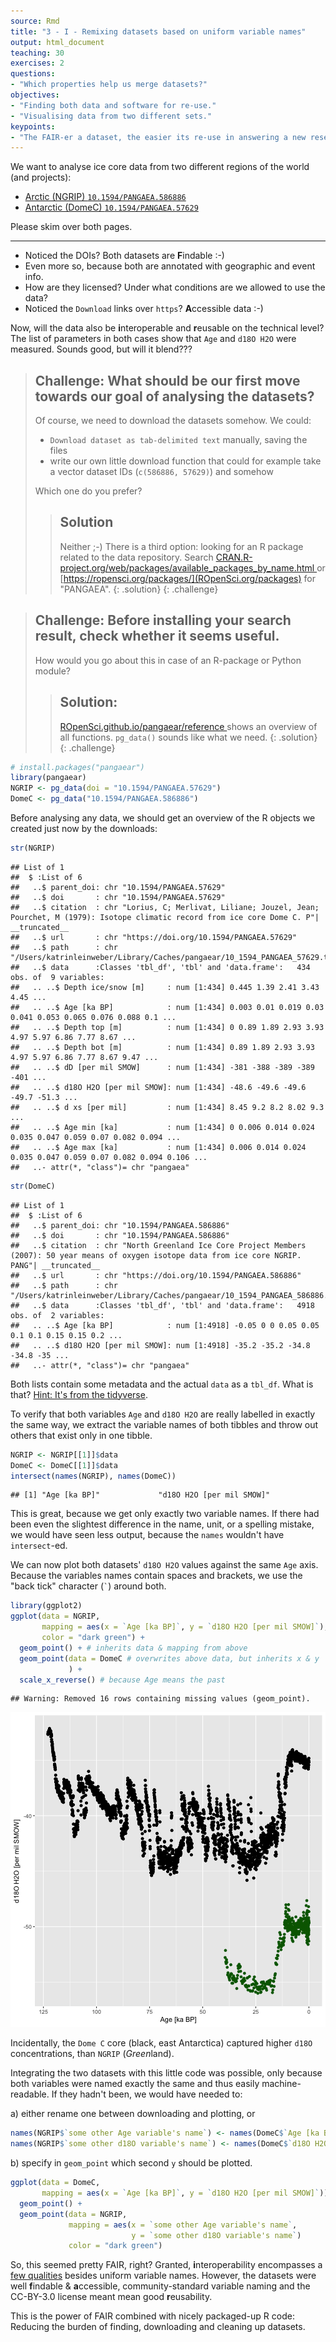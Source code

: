 ```yaml
---
source: Rmd
title: "3 - I - Remixing datasets based on uniform variable names"
output: html_document
teaching: 30
exercises: 2
questions:
- "Which properties help us merge datasets?"
objectives:
- "Finding both data and software for re-use."
- "Visualising data from two different sets."
keypoints:
- "The FAIR-er a dataset, the easier its re-use in answering a new research questions"
---
```




We want to analyse ice core data from two different regions of the world (and projects):

- [Arctic (NGRIP) `10.1594/PANGAEA.586886`](https://doi.pangaea.de/10.1594/PANGAEA.586886)
- [Antarctic (DomeC) `10.1594/PANGAEA.57629`](https://doi.pangaea.de/10.1594/PANGAEA.57629)

Please skim over both pages.

---

- Noticed the DOIs? Both datasets are **F**indable :-)
- Even more so, because both are annotated with geographic and event info.
- How are they licensed? Under what conditions are we allowed to use the data?
- Noticed the `Download` links over `https`? **A**ccessible data :-)


Now, will the data also be **i**nteroperable and **r**eusable on the technical level? The list of parameters in both cases show that `Age` and `d18O H2O` were measured. Sounds good, but will it blend???

> ## Challenge: What should be our first move towards our goal of analysing the datasets?
>
> Of course, we need to download the datasets somehow. We could:
>
> - `Download dataset as tab-delimited text` manually, saving the files
> - write our own little download function that could for example take a vector dataset IDs (`c(586886, 57629)`) and somehow
>
> Which one do you prefer?
>
> > ## Solution
> >
> > Neither ;-) There is a third option: looking for an R package
> > related to the data repository. Search
> > [CRAN.R-project.org/web/packages/available_packages_by_name.html
> > ](https://cran.r-project.org/web/packages/available_packages_by_name.html)
> >  or [https://ropensci.org/packages/](ROpenSci.org/packages) for
> > "PANGAEA".
> {: .solution}
{: .challenge}


> ## Challenge: Before installing your search result, check whether it seems useful.
>
> How would you go about this in case of an R-package or Python module?
>
> > ## Solution:
> >
> > [ROpenSci.github.io/pangaear/reference
> > ](https://ropensci.github.io/pangaear/reference/index.html) shows
> > an overview of all functions. `pg_data()` sounds like what we need.
> {: .solution}
{: .challenge}



```r
# install.packages("pangaear")
library(pangaear)
NGRIP <- pg_data(doi = "10.1594/PANGAEA.57629")
DomeC <- pg_data("10.1594/PANGAEA.586886")
```

Before analysing any data, we should get an overview of the R objects we created just now by the downloads:


```r
str(NGRIP)
```

```
## List of 1
##  $ :List of 6
##   ..$ parent_doi: chr "10.1594/PANGAEA.57629"
##   ..$ doi       : chr "10.1594/PANGAEA.57629"
##   ..$ citation  : chr "Lorius, C; Merlivat, Liliane; Jouzel, Jean; Pourchet, M (1979): Isotope climatic record from ice core Dome C. P"| __truncated__
##   ..$ url       : chr "https://doi.org/10.1594/PANGAEA.57629"
##   ..$ path      : chr "/Users/katrinleinweber/Library/Caches/pangaear/10_1594_PANGAEA_57629.txt"
##   ..$ data      :Classes 'tbl_df', 'tbl' and 'data.frame':	434 obs. of  9 variables:
##   .. ..$ Depth ice/snow [m]     : num [1:434] 0.445 1.39 2.41 3.43 4.45 ...
##   .. ..$ Age [ka BP]            : num [1:434] 0.003 0.01 0.019 0.03 0.041 0.053 0.065 0.076 0.088 0.1 ...
##   .. ..$ Depth top [m]          : num [1:434] 0 0.89 1.89 2.93 3.93 4.97 5.97 6.86 7.77 8.67 ...
##   .. ..$ Depth bot [m]          : num [1:434] 0.89 1.89 2.93 3.93 4.97 5.97 6.86 7.77 8.67 9.47 ...
##   .. ..$ dD [per mil SMOW]      : num [1:434] -381 -388 -389 -389 -401 ...
##   .. ..$ d18O H2O [per mil SMOW]: num [1:434] -48.6 -49.6 -49.6 -49.7 -51.3 ...
##   .. ..$ d xs [per mil]         : num [1:434] 8.45 9.2 8.2 8.02 9.3 ...
##   .. ..$ Age min [ka]           : num [1:434] 0 0.006 0.014 0.024 0.035 0.047 0.059 0.07 0.082 0.094 ...
##   .. ..$ Age max [ka]           : num [1:434] 0.006 0.014 0.024 0.035 0.047 0.059 0.07 0.082 0.094 0.106 ...
##   ..- attr(*, "class")= chr "pangaea"
```


```r
str(DomeC)
```

```
## List of 1
##  $ :List of 6
##   ..$ parent_doi: chr "10.1594/PANGAEA.586886"
##   ..$ doi       : chr "10.1594/PANGAEA.586886"
##   ..$ citation  : chr "North Greenland Ice Core Project Members (2007): 50 year means of oxygen isotope data from ice core NGRIP. PANG"| __truncated__
##   ..$ url       : chr "https://doi.org/10.1594/PANGAEA.586886"
##   ..$ path      : chr "/Users/katrinleinweber/Library/Caches/pangaear/10_1594_PANGAEA_586886.txt"
##   ..$ data      :Classes 'tbl_df', 'tbl' and 'data.frame':	4918 obs. of  2 variables:
##   .. ..$ Age [ka BP]            : num [1:4918] -0.05 0 0 0.05 0.05 0.1 0.1 0.15 0.15 0.2 ...
##   .. ..$ d18O H2O [per mil SMOW]: num [1:4918] -35.2 -35.2 -34.8 -34.8 -35 ...
##   ..- attr(*, "class")= chr "pangaea"
```

Both lists contain some metadata and the actual `data` as a `tbl_df`. What is that? [Hint: It's from the tidyverse](https://tibble.tidyverse.org/).

To verify that both variables `Age` and `d18O H2O` are really labelled in exactly the same way, we extract the variable names of both tibbles and throw out others that exist only in one tibble.



```r
NGRIP <- NGRIP[[1]]$data
DomeC <- DomeC[[1]]$data
intersect(names(NGRIP), names(DomeC))
```

```
## [1] "Age [ka BP]"             "d18O H2O [per mil SMOW]"
```

This is great, because we get only exactly two variable names. If there had been even the slightest difference in the name, unit, or a spelling mistake, we would have seen less output, because the `names` wouldn't have `intersect`-ed.

We can now plot both datasets' `d18O H2O` values against the same `Age` axis. Because the variables names contain spaces and brackets, we use the "back tick" character (`` ` ``) around both.


```r
library(ggplot2)
ggplot(data = NGRIP,
       mapping = aes(x = `Age [ka BP]`, y = `d18O H2O [per mil SMOW]`),
       color = "dark green") +
  geom_point() + # inherits data & mapping from above
  geom_point(data = DomeC # overwrites above data, but inherits x & y
             ) +
  scale_x_reverse() # because Age means the past
```

```
## Warning: Removed 16 rows containing missing values (geom_point).
```

![plot of chunk plot](../fig/01-plot-1.png)

Incidentally, the `Dome C` core (black, east Antarctica) captured higher `d18O` concentrations, than `NGRIP` (*Green*land).

Integrating the two datasets with this little code was possible, only because both variables were named exactly the same and thus easily machine-readable. If they hadn't been, we would have needed to:

a) either rename one between downloading and plotting, or


```r
names(NGRIP$`some other Age variable's name`) <- names(DomeC$`Age [ka BP]`)
names(NGRIP$`some other d18O variable's name`) <- names(DomeC$`d18O H2O [per mil SMOW]`)
```

b) specify in `geom_point` which second `y` should be plotted.


```r
ggplot(data = DomeC,
       mapping = aes(x = `Age [ka BP]`, y = `d18O H2O [per mil SMOW]`)) +
  geom_point() +
  geom_point(data = NGRIP,
             mapping = aes(x = `some other Age variable's name`,
                           y = `some other d18O variable's name`)
             color = "dark green")
```

So, this seemed pretty FAIR, right? Granted, **i**nteroperability encompasses a [few qualities](https://blogs.tib.eu/wp/tib/2017/09/12/the-fair-data-principles-for-research-data/#i) besides uniform variable names. However, the datasets were well **f**indable & **a**ccessible, community-standard variable naming and the CC-BY-3.0 license meant mean good **r**eusability.

This is the power of FAIR combined with nicely packaged-up R code: Reducing the burden of finding, downloading and cleaning up datasets.
